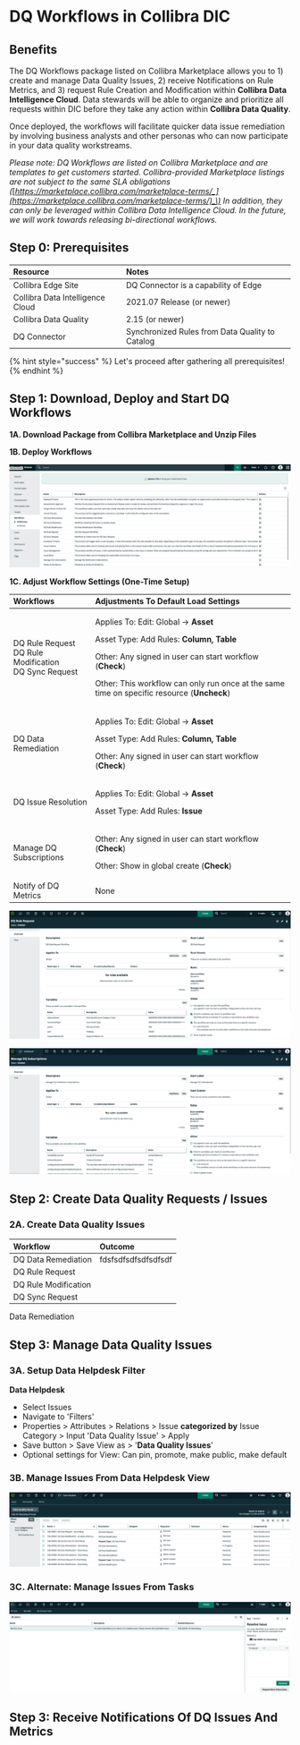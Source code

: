 # DQ Workflows in Collibra DIC

## Benefits <a id="benefits"></a>

The DQ Workflows package listed on Collibra Marketplace allows you to 1\) create and manage Data Quality Issues, 2\) receive Notifications on Rule Metrics, and 3\) request Rule Creation and Modification within **Collibra Data Intelligence Cloud**. Data stewards will be able to organize and prioritize all requests within DIC before they take any action within **Collibra Data Quality**. 

Once deployed, the workflows will facilitate quicker data issue remediation by involving business analysts and other personas who can now participate in your data quality workstreams.

_Please note: DQ Workflows are listed on Collibra Marketplace and are templates to get customers started. Collibra-provided Marketplace listings are not subject to the same SLA obligations \(_[_https://marketplace.collibra.com/marketplace-terms/_](https://marketplace.collibra.com/marketplace-terms/)_\)  In addition, they can only be leveraged within Collibra Data Intelligence Cloud. In the future, we will work towards releasing bi-directional workflows._

## Step 0: Prerequisites <a id="step-0-prerequisites"></a>

| **Resource** | Notes |
| :--- | :--- |
| Collibra Edge Site | DQ Connector is a capability of Edge |
| Collibra Data Intelligence Cloud | 2021.07 Release \(or newer\) |
| Collibra Data Quality | 2.15 \(or newer\) |
| DQ Connector | Synchronized Rules from Data Quality to Catalog |

{% hint style="success" %}
Let's proceed after gathering all prerequisites!
{% endhint %}

## Step 1: Download, Deploy and Start DQ Workflows <a id="step-1-create-and-configure-edge-and-dq-connector"></a>

**1A. Download Package from Collibra Marketplace and Unzip Files**

**1B. Deploy Workflows** 

![](../.gitbook/assets/image%20%2820%29.png)

**1C. Adjust Workflow Settings \(One-Time Setup\)**

<table>
  <thead>
    <tr>
      <th style="text-align:left"><b>Workflows</b>
      </th>
      <th style="text-align:left">Adjustments To Default Load Settings</th>
    </tr>
  </thead>
  <tbody>
    <tr>
      <td style="text-align:left">DQ Rule Request
        <br />DQ Rule Modification
        <br />DQ Sync Request</td>
      <td style="text-align:left">
        <p>Applies To: Edit: Global -&gt; <b>Asset</b>
        </p>
        <p>Asset Type: Add Rules: <b>Column, Table</b>
        </p>
        <p>Other: Any signed in user can start workflow (<b>Check</b>)</p>
        <p>Other: This workflow can only run once at the same time on specific resource
          (<b>Uncheck</b>)</p>
      </td>
    </tr>
    <tr>
      <td style="text-align:left">DQ Data Remediation</td>
      <td style="text-align:left">
        <p>Applies To: Edit: Global -&gt; <b>Asset</b>
        </p>
        <p>Asset Type: Add Rules: <b>Column, Table</b>
        </p>
        <p>Other: Any signed in user can start workflow (<b>Check</b>)</p>
      </td>
    </tr>
    <tr>
      <td style="text-align:left">DQ Issue Resolution</td>
      <td style="text-align:left">
        <p>Applies To: Edit: Global -&gt; <b>Asset</b>
        </p>
        <p>Asset Type: Add Rules: <b>Issue</b>
        </p>
      </td>
    </tr>
    <tr>
      <td style="text-align:left">Manage DQ Subscriptions</td>
      <td style="text-align:left">
        <p>Other: Any signed in user can start workflow (<b>Check</b>)</p>
        <p>Other: Show in global create (<b>Check</b>)</p>
      </td>
    </tr>
    <tr>
      <td style="text-align:left">Notify of DQ Metrics</td>
      <td style="text-align:left">None</td>
    </tr>
  </tbody>
</table>

![Example: DQ Rule Request ](../.gitbook/assets/image%20%2830%29.png)

![Example: Manage DQ Subscriptions ](../.gitbook/assets/image%20%2817%29.png)

## **Step 2: Create Data Quality Requests / Issues**

### **2A. Create Data Quality Issues**

| Workflow | Outcome |
| :--- | :--- |
| DQ Data Remediation | fdsfsdfsdfsdfsdfsdf |
| DQ Rule Request |  |
| DQ Rule Modification |  |
| DQ Sync Request |  |

Data Remediation

## Step 3: Manage Data Quality Issues

### 3A. Setup Data Helpdesk Filter

**Data Helpdesk**

* Select Issues
* Navigate to 'Filters'
* Properties &gt; Attributes &gt; Relations &gt; Issue **categorized by** Issue Category &gt; Input 'Data Quality Issue' &gt; Apply
* Save button &gt; Save View as &gt; '**Data Quality Issues**'
* Optional settings for View: Can pin, promote, make public, make default

### 3B. Manage Issues From Data Helpdesk View

![](../.gitbook/assets/image%20%2822%29.png)

### 3C. Alternate: Manage Issues From Tasks

![](../.gitbook/assets/image%20%2832%29.png)

## Step 3: Receive Notifications Of DQ Issues And Metrics

